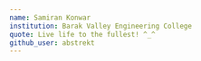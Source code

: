 ```yaml
---
name: Samiran Konwar
institution: Barak Valley Engineering College
quote: Live life to the fullest! ^_^
github_user: abstrekt
---
```

